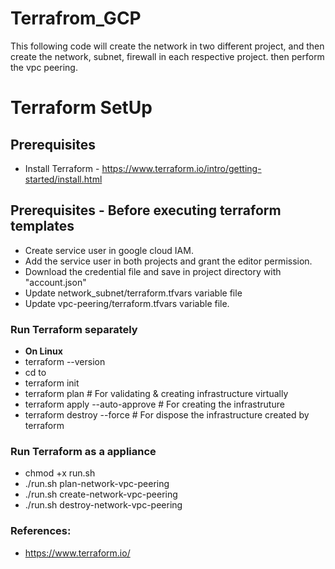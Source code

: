 # Terrafrom_GCP
This following code will create the network in two different project, and then create the network, subnet, firewall in each respective project. then perform the vpc peering.

# Terraform SetUp

## Prerequisites

* Install Terraform  - <https://www.terraform.io/intro/getting-started/install.html>


## Prerequisites - Before executing terraform templates
* Create service user in google cloud IAM.
* Add the service user in both projects and grant the editor permission.
* Download the credential file and save in project directory with "account.json"
* Update network_subnet/terraform.tfvars variable file
* Update vpc-peering/terraform.tfvars variable file.


### Run Terraform separately 

* **On Linux**
* terraform --version
* cd to <terraform templates path>
* terraform init
* terraform  plan                  # For validating & creating infrastructure virtually
* terraform apply --auto-approve   # For creating the infrastruture 
* terraform destroy --force        # For dispose the infrastructure created by terraform

### Run Terraform as a appliance
* chmod +x run.sh
* ./run.sh plan-network-vpc-peering
* ./run.sh create-network-vpc-peering
* ./run.sh destroy-network-vpc-peering


### References:
* https://www.terraform.io/
